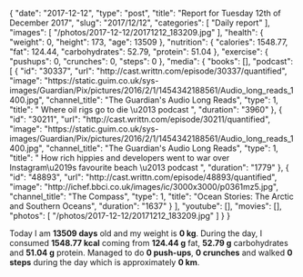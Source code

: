 {
    "date": "2017-12-12",
    "type": "post",
    "title": "Report for Tuesday 12th of December 2017",
    "slug": "2017\/12\/12",
    "categories": [
        "Daily report"
    ],
    "images": [
        "\/photos\/2017-12-12\/20171212_183209.jpg"
    ],
    "health": {
        "weight": 0,
        "height": 173,
        "age": 13509
    },
    "nutrition": {
        "calories": 1548.77,
        "fat": 124.44,
        "carbohydrates": 52.79,
        "protein": 51.04
    },
    "exercise": {
        "pushups": 0,
        "crunches": 0,
        "steps": 0
    },
    "media": {
        "books": [],
        "podcast": [
            {
                "id": "30337",
                "url": "http:\/\/cast.writtn.com\/episode\/30337\/quantified",
                "image": "https:\/\/static.guim.co.uk\/sys-images\/Guardian\/Pix\/pictures\/2016\/2\/1\/1454342188561\/Audio_long_reads_1400.jpg",
                "channel_title": "The Guardian's Audio Long Reads",
                "type": 1,
                "title": " Where oil rigs go to die \u2013 podcast ",
                "duration": "3960"
            },
            {
                "id": "30211",
                "url": "http:\/\/cast.writtn.com\/episode\/30211\/quantified",
                "image": "https:\/\/static.guim.co.uk\/sys-images\/Guardian\/Pix\/pictures\/2016\/2\/1\/1454342188561\/Audio_long_reads_1400.jpg",
                "channel_title": "The Guardian's Audio Long Reads",
                "type": 1,
                "title": " How rich hippies and developers went to war over Instagram\u2019s favourite beach \u2013 podcast ",
                "duration": "1779"
            },
            {
                "id": "48893",
                "url": "http:\/\/cast.writtn.com\/episode\/48893\/quantified",
                "image": "http:\/\/ichef.bbci.co.uk\/images\/ic\/3000x3000\/p0361mz5.jpg",
                "channel_title": "The Compass",
                "type": 1,
                "title": "Ocean Stories: The Arctic and Southern Oceans",
                "duration": "1637"
            }
        ],
        "youtube": [],
        "movies": [],
        "photos": [
            "\/photos\/2017-12-12\/20171212_183209.jpg"
        ]
    }
}

Today I am <strong>13509 days</strong> old and my weight is <strong>0 kg</strong>. During the day, I consumed <strong>1548.77 kcal</strong> coming from <strong>124.44 g</strong> fat, <strong>52.79 g</strong> carbohydrates and <strong>51.04 g</strong> protein. Managed to do <strong>0 push-ups</strong>, <strong>0 crunches</strong> and walked <strong>0 steps</strong> during the day which is approximately <strong>0 km</strong>.